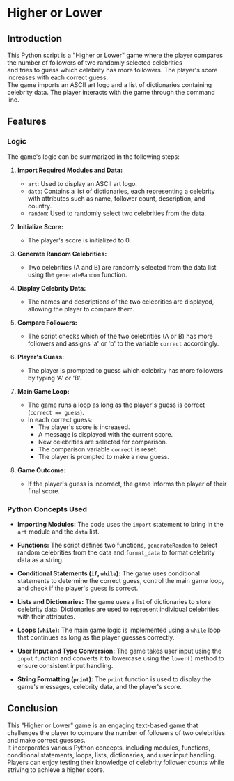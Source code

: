 # Higher or Lower

## Introduction
This Python script is a "Higher or Lower" game where the player compares the number of followers of two randomly selected celebrities  
and tries to guess which celebrity has more followers. The player's score increases with each correct guess.  
The game imports an ASCII art logo and a list of dictionaries containing celebrity data. The player interacts with the game through the command line.

## Features

### Logic
The game's logic can be summarized in the following steps:

1. **Import Required Modules and Data:**
   - `art`: Used to display an ASCII art logo.
   - `data`: Contains a list of dictionaries, each representing a celebrity with attributes such as name, follower count, description, and country.
   - `random`: Used to randomly select two celebrities from the data.

2. **Initialize Score:**
   - The player's score is initialized to 0.

3. **Generate Random Celebrities:**
   - Two celebrities (A and B) are randomly selected from the data list using the `generateRandom` function.

4. **Display Celebrity Data:**
   - The names and descriptions of the two celebrities are displayed, allowing the player to compare them.

5. **Compare Followers:**
   - The script checks which of the two celebrities (A or B) has more followers and assigns 'a' or 'b' to the variable `correct` accordingly.

6. **Player's Guess:**
   - The player is prompted to guess which celebrity has more followers by typing 'A' or 'B'.

7. **Main Game Loop:**
   - The game runs a loop as long as the player's guess is correct (`correct == guess`).
   - In each correct guess:
     - The player's score is increased.
     - A message is displayed with the current score.
     - New celebrities are selected for comparison.
     - The comparison variable `correct` is reset.
     - The player is prompted to make a new guess.

8. **Game Outcome:**
   - If the player's guess is incorrect, the game informs the player of their final score.

### Python Concepts Used
- **Importing Modules:** The code uses the `import` statement to bring in the `art` module and the `data` list.

- **Functions:** The script defines two functions, `generateRandom` to select random celebrities from the data and `format_data` to format celebrity data as a string.

- **Conditional Statements (`if`, `while`):** The game uses conditional statements to determine the correct guess, control the main game loop, and check if the player's guess is correct.

- **Lists and Dictionaries:** The game uses a list of dictionaries to store celebrity data. Dictionaries are used to represent individual celebrities with their attributes.

- **Loops (`while`):** The main game logic is implemented using a `while` loop that continues as long as the player guesses correctly.

- **User Input and Type Conversion:** The game takes user input using the `input` function and converts it to lowercase using the `lower()` method to ensure consistent input handling.

- **String Formatting (`print`):** The `print` function is used to display the game's messages, celebrity data, and the player's score.

## Conclusion
This "Higher or Lower" game is an engaging text-based game that challenges the player to compare the number of followers of two celebrities and make correct guesses.  
It incorporates various Python concepts, including modules, functions, conditional statements, loops, lists, dictionaries, and user input handling.  
Players can enjoy testing their knowledge of celebrity follower counts while striving to achieve a higher score.
